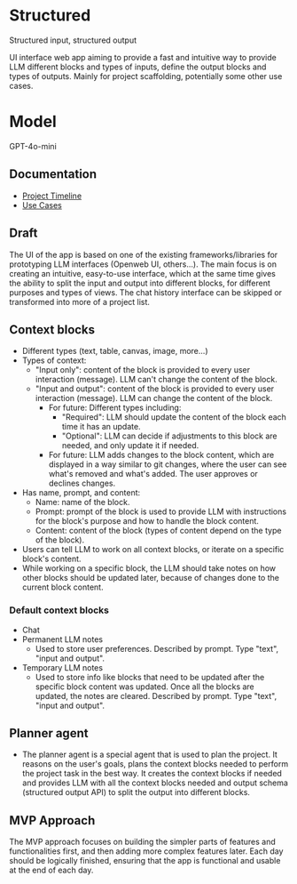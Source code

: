 # Structured

Structured input, structured output

UI interface web app aiming to provide a fast and intuitive way to provide LLM different blocks and types of inputs, define the output blocks and types of outputs. Mainly for project scaffolding, potentially some other use cases.

# Model
GPT-4o-mini

## Documentation

- [Project Timeline](timeline.md)
- [Use Cases](use-cases.md)

## Draft

The UI of the app is based on one of the existing frameworks/libraries for prototyping LLM interfaces (Openweb UI, others...). The main focus is on creating an intuitive, easy-to-use interface, which at the same time gives the ability to split the input and output into different blocks, for different purposes and types of views. The chat history interface can be skipped or transformed into more of a project list.

## Context blocks

- Different types (text, table, canvas, image, more...)
- Types of context:
    - "Input only": content of the block is provided to every user interaction (message). LLM can't change the content of the block.
    - "Input and output": content of the block is provided to every user interaction (message). LLM can change the content of the block.
        - For future: Different types including:
            - "Required": LLM should update the content of the block each time it has an update.
            - "Optional": LLM can decide if adjustments to this block are needed, and only update it if needed.
        - For future: LLM adds changes to the block content, which are displayed in a way similar to git changes, where the user can see what's removed and what's added. The user approves or declines changes.
- Has name, prompt, and content:
    - Name: name of the block.
    - Prompt: prompt of the block is used to provide LLM with instructions for the block's purpose and how to handle the block content.
    - Content: content of the block (types of content depend on the type of the block).
- Users can tell LLM to work on all context blocks, or iterate on a specific block's content.
- While working on a specific block, the LLM should take notes on how other blocks should be updated later, because of changes done to the current block content.

### Default context blocks

- Chat
- Permanent LLM notes
    - Used to store user preferences. Described by prompt. Type "text", "input and output".
- Temporary LLM notes
    - Used to store info like blocks that need to be updated after the specific block content was updated. Once all the blocks are updated, the notes are cleared. Described by prompt. Type "text", "input and output".

## Planner agent

- The planner agent is a special agent that is used to plan the project. It reasons on the user's goals, plans the context blocks needed to perform the project task in the best way. It creates the context blocks if needed and provides LLM with all the context blocks needed and output schema (structured output API) to split the output into different blocks.

## MVP Approach

The MVP approach focuses on building the simpler parts of features and functionalities first, and then adding more complex features later. Each day should be logically finished, ensuring that the app is functional and usable at the end of each day.